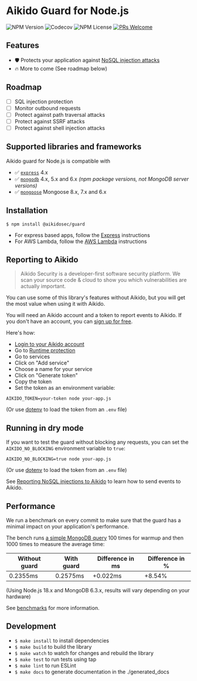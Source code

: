 # Aikido Guard for Node.js

![NPM Version](https://img.shields.io/npm/v/%40aikidosec%2Fguard?style=flat-square) ![Codecov](https://img.shields.io/codecov/c/github/AikidoSec/guard-node?style=flat-square&token=AJK9LU35GY) ![NPM License](https://img.shields.io/npm/l/%40aikidosec%2Fguard?style=flat-square)
[![PRs Welcome](https://img.shields.io/badge/PRs-welcome-brightgreen.svg?style=flat-square)](http://makeapullrequest.com)

## Features

* 🛡️ Protects your application against [NoSQL injection attacks](https://www.aikido.dev/blog/web-application-security-vulnerabilities)
* 🔥 More to come (See roadmap below)

## Roadmap

* [ ] SQL injection protection
* [ ] Monitor outbound requests
* [ ] Protect against path traversal attacks
* [ ] Protect against SSRF attacks
* [ ] Protect against shell injection attacks

## Supported libraries and frameworks

Aikido guard for Node.js is compatible with

* ✅ [`express`](https://www.npmjs.com/package/express) 4.x
* ✅ [`mongodb`](https://www.npmjs.com/package/mongodb) 4.x, 5.x and 6.x _(npm package versions, not MongoDB server versions)_
* ✅ [`mongoose`](https://www.npmjs.com/package/mongoose) Mongoose 8.x, 7.x and 6.x

## Installation

```shell
$ npm install @aikidosec/guard
```

* For express based apps, follow the [Express](docs/express.md) instructions
* For AWS Lambda, follow the [AWS Lambda](docs/lambda.md) instructions

## Reporting to Aikido

> Aikido Security is a developer-first software security platform. We scan your source code & cloud to show you which vulnerabilities are actually important.

You can use some of this library's features without Aikido, but you will get the most value when using it with Aikido.

You will need an Aikido account and a token to report events to Aikido. If you don't have an account, you can [sign up for free](https://app.aikido.dev/login).

Here's how:
* [Login to your Aikido account](https://app.aikido.dev/login)
* Go to [Runtime protection](https://app.aikido.dev/runtime)
* Go to services
* Click on "Add service"
* Choose a name for your service
* Click on "Generate token"
* Copy the token
* Set the token as an environment variable:

```shell
AIKIDO_TOKEN=your-token node your-app.js
```

(Or use [dotenv](dotenv) to load the token from an `.env` file)

## Running in dry mode

If you want to test the guard without blocking any requests, you can set the `AIKIDO_NO_BLOCKING` environment variable to `true`:

```shell
AIKIDO_NO_BLOCKING=true node your-app.js
```

(Or use [dotenv](dotenv) to load the token from an `.env` file)

See [Reporting NoSQL injections to Aikido](#reporting-nosql-injections-to-aikido) to learn how to send events to Aikido.

## Performance

We run a benchmark on every commit to make sure that the guard has a minimal impact on your application's performance.

The bench runs [a simple MongoDB query](benchmarks/mongodb/getUser.js) 100 times for warmup and then 1000 times to measure the average time:

| Without guard | With guard | Difference in ms | Difference in % |
|---------------|------------|------------------|-----------------|
| 0.2355ms      | 0.2575ms   | +0.022ms         | +8.54%          |

(Using Node.js 18.x and MongoDB 6.3.x, results will vary depending on your hardware)

See [benchmarks](benchmarks) for more information.

## Development

* `$ make install` to install dependencies
* `$ make build` to build the library
* `$ make watch` to watch for changes and rebuild the library
* `$ make test` to run tests using tap
* `$ make lint` to run ESLint
* `$ make docs` to generate documentation in the ./generated_docs
